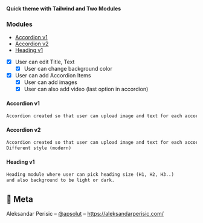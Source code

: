 #### Quick theme with Tailwind and Two Modules 

### Modules
* [Accordion v1](#accordion_v1)
* [Accordion v2](#accordion_v2)
* [Heading v1](#heading_v1)

- [x] User can edit Title, Text
    - [x] User can change background color
- [x] User can add Accordion Items
    - [x] User can add images
    - [x] User can also add video (last option in accordion)

#### Accordion v1
```html
Accordion created so that user can upload image and text for each accordion item.
```

#### Accordion v2
```html
Accordion created so that user can upload image and text for each accordion item.
Different style (modern)
```


#### Heading v1
```html
Heading module where user can pick heading size (H1, H2, H3..)
and also background to be light or dark.
```



## 🚀 Meta

Aleksandar Perisic – [@apsolut](https://twitter.com/apsolut) – https://aleksandarperisic.com/